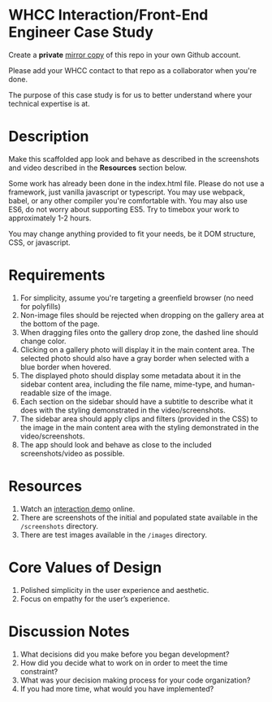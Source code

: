 # WHCC Interaction/Front-End Engineer Case Study
Create a **private** [mirror copy](https://docs.github.com/en/github/creating-cloning-and-archiving-repositories/duplicating-a-repository#mirroring-a-repository) of this repo in your own Github account.

Please add your WHCC contact to that repo as a collaborator when you're done.

The purpose of this case study is for us to better understand where your technical expertise is at.

# Description
Make this scaffolded app look and behave as described in the screenshots and video described in the **Resources** section below.

Some work has already been done in the index.html file.
Please do not use a framework, just vanilla javascript or typescript.
You may use webpack, babel, or any other compiler you're comfortable with.
You may also use ES6, do not worry about supporting ES5.
Try to timebox your work to approximately 1-2 hours.

You may change anything provided to fit your needs, be it DOM structure, CSS, or javascript.

# Requirements
1. For simplicity, assume you're targeting a greenfield browser (no need for polyfills)
1. Non-image files should be rejected when dropping on the gallery area at the bottom of the page.
1. When dragging files onto the gallery drop zone, the dashed line should change color.
1. Clicking on a gallery photo will display it in the main content area. The selected photo should also have a gray border when selected with a blue border when hovered.
1. The displayed photo should display some metadata about it in the sidebar content area, including the file name, mime-type, and human-readable size of the image.
1. Each section on the sidebar should have a subtitle to describe what it does with the styling demonstrated in the video/screenshots.
1. The sidebar area should apply clips and filters (provided in the CSS) to the image in the main content area with the styling demonstrated in the video/screenshots.
1. The app should look and behave as close to the included screenshots/video as possible.

# Resources
1. Watch an [interaction demo](https://www.loom.com/share/3d399d1bb85c4869aea30df23aaaa7cf) online.
1. There are screenshots of the initial and populated state available in the `/screenshots` directory.
1. There are test images available in the `/images` directory.

# Core Values of Design
1. Polished simplicity in the user experience and aesthetic.
1. Focus on empathy for the user’s experience.

# Discussion Notes
1. What decisions did you make before you began development?
1. How did you decide what to work on in order to meet the time constraint?
1. What was your decision making process for your code organization?
1. If you had more time, what would you have implemented?

